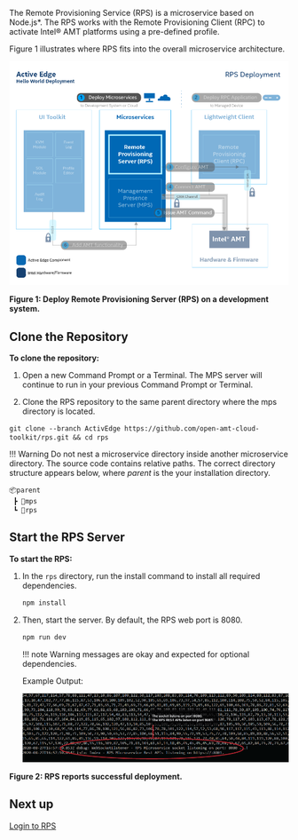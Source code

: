 The Remote Provisioning Service (RPS) is a microservice based on Node.js*. The RPS works with the Remote Provisioning Client (RPC) to activate Intel&reg; AMT platforms using a pre-defined profile.

Figure 1 illustrates where RPS fits into the overall microservice architecture.

[![RPS](../assets/images/RPSDeployment.png)](../assets/images/RPSDeployment.png)

**Figure 1: Deploy Remote Provisioning Server (RPS) on a development system.**

## Clone the Repository

**To clone the repository:**

1. Open a new Command Prompt or a Terminal. The MPS server will continue to run in your previous Command Prompt or Terminal.

2. Clone the RPS repository to the same parent directory where the mps directory is located. 

```
git clone --branch ActivEdge https://github.com/open-amt-cloud-toolkit/rps.git && cd rps
```

!!! Warning
    Do not nest a microservice directory inside another microservice directory. The source code contains relative paths. The correct directory structure appears below, where *parent* is the your installation directory.
    
```
📦parent
 ┣ 📂mps
 ┗ 📂rps
```


## Start the RPS Server

**To start the RPS:**

1. In the ```rps``` directory, run the install command to install all required dependencies. 

    ``` bash
    npm install
    ```

2. Then, start the server. By default, the RPS web port is 8080.

    ``` bash
    npm run dev
    ```

    !!! note
        Warning messages are okay and expected for optional dependencies.

    Example Output:

    [![RPS Output](../assets/images/RPS_npmrundev.png)](../assets/images/RPS_npmrundev.png)

**Figure 2: RPS reports successful deployment.**

## Next up
[Login to RPS](../General/loginToRPS.md)
